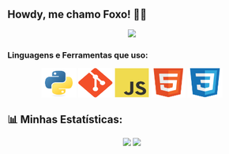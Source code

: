 ## Howdy, me chamo Foxo! 🐱‍💻  
<div align="center">
  <img src="https://media1.tenor.com/m/qTKKjADTg_IAAAAC/bordercollie-3q4x.gif" width="150px">
</div>

### Linguagens e Ferramentas que uso:
<div style="display: inline_block", align="center">
  <img align="center" alt="foxo-Python" height="60" width="70" src="https://raw.githubusercontent.com/devicons/devicon/master/icons/python/python-original.svg">
  <img align="center" alt="foxo-Git" height="60" width="70" src="https://raw.githubusercontent.com/devicons/devicon/master/icons/git/git-original.svg">
  <img align="center" alt="foxo-Js" height="60" width="70" src="https://raw.githubusercontent.com/devicons/devicon/master/icons/javascript/javascript-original.svg">
  <img align="center" alt="foxo-HTML" height="60" width="70" src="https://raw.githubusercontent.com/devicons/devicon/master/icons/html5/html5-original.svg">
  <img align="center" alt="foxo-CSS" height="60" width="70" src="https://raw.githubusercontent.com/devicons/devicon/master/icons/css3/css3-original.svg">
</div>

## 📊 Minhas Estatísticas:
<div align="center">
  <img height="180px" src="https://github-readme-stats.vercel.app/api?username=9-f0xo&show_icons=true&theme=monokai&include_all_commits=true&count_private=true"/>
  <img height="180px" src="https://github-readme-stats.vercel.app/api/top-langs/?username=9-f0xo&layout=compact&langs_count=6&theme=monokai"/>
</div>
